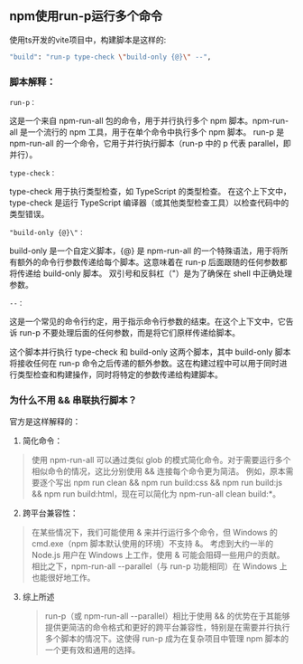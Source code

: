 ## npm使用run-p运行多个命令

使用ts开发的vite项目中，构建脚本是这样的:

```sh
"build": "run-p type-check \"build-only {@}\" --",
```

### 脚本解释：

    run-p：

这是一个来自 npm-run-all 包的命令，用于并行执行多个 npm 脚本。npm-run-all 是一个流行的 npm 工具，用于在单个命令中执行多个 npm 脚本。
run-p 是 npm-run-all 的一个命令，它用于并行执行脚本（run-p 中的 p 代表 parallel，即并行）。

    type-check：

type-check 用于执行类型检查，如 TypeScript 的类型检查。
在这个上下文中，type-check 是运行 TypeScript 编译器（或其他类型检查工具）以检查代码中的类型错误。

    "build-only {@}\"：

build-only 是一个自定义脚本，{@} 是 npm-run-all 的一个特殊语法，用于将所有额外的命令行参数传递给每个脚本。这意味着在 run-p 后面跟随的任何参数都将传递给 build-only 脚本。
双引号和反斜杠（\"）是为了确保在 shell 中正确处理参数。

    --：

这是一个常见的命令行约定，用于指示命令行参数的结束。在这个上下文中，它告诉 run-p 不要处理后面的任何参数，而是将它们原样传递给脚本。

这个脚本并行执行 type-check 和 build-only 这两个脚本，其中 build-only 脚本将接收任何在 run-p 命令之后传递的额外参数。这在构建过程中可以用于同时进行类型检查和构建操作，同时将特定的参数传递给构建脚本。

### 为什么不用 && 串联执行脚本？

官方是这样解释的：

1. 简化命令：

> 使用 npm-run-all 可以通过类似 glob 的模式简化命令。对于需要运行多个相似命令的情况，这比分别使用 && 连接每个命令更为简洁。
> 例如，原本需要逐个写出 npm run clean && npm run build:css && npm run build:js && npm run build:html，现在可以简化为 npm-run-all clean build:\*。

2. 跨平台兼容性：

> 在某些情况下，我们可能使用 & 来并行运行多个命令，但 Windows 的 cmd.exe（npm 脚本默认使用的环境）不支持 &。
> 考虑到大约一半的 Node.js 用户在 Windows 上工作，使用 & 可能会阻碍一些用户的贡献。
> 相比之下，npm-run-all --parallel（与 run-p 功能相同）在 Windows 上也能很好地工作。

3. 综上所述
    > run-p（或 npm-run-all --parallel）相比于使用 && 的优势在于其能够提供更简洁的命令格式和更好的跨平台兼容性，特别是在需要并行执行多个脚本的情况下。这使得 run-p 成为在复杂项目中管理 npm 脚本的一个更有效和通用的选择。
